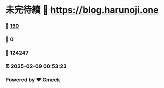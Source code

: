# 未完待續 :link: https://blog.harunoji.one 
### :page_facing_up: [150](https://blog.harunoji.one/tag.html) 
### :speech_balloon: 0 
### :hibiscus: 124247 
### :alarm_clock: 2025-02-09 00:53:23 
### Powered by :heart: [Gmeek](https://github.com/Meekdai/Gmeek)
